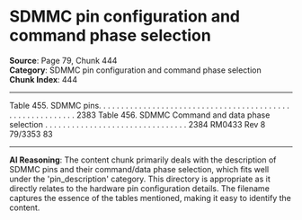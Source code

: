 # SDMMC pin configuration and command phase selection

**Source**: Page 79, Chunk 444  
**Category**: SDMMC pin configuration and command phase selection  
**Chunk Index**: 444

---

Table 455. SDMMC pins. . . . . . . . . . . . . . . . . . . . . . . . . . . . . . . . . . . . . . . . . . . . . . . . . . . . . . . . . . 2383
Table 456. SDMMC Command and data phase selection . . . . . . . . . . . . . . . . . . . . . . . . . . . . . . . . 2384
RM0433 Rev 8 79/3353
83

---

**AI Reasoning**: The content chunk primarily deals with the description of SDMMC pins and their command/data phase selection, which fits well under the 'pin_description' category. This directory is appropriate as it directly relates to the hardware pin configuration details. The filename captures the essence of the tables mentioned, making it easy to identify the content.
